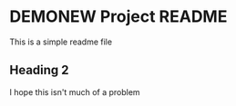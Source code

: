 # DEMONEW Project README

This is a simple readme file

## Heading 2

I hope this isn't much of a problem